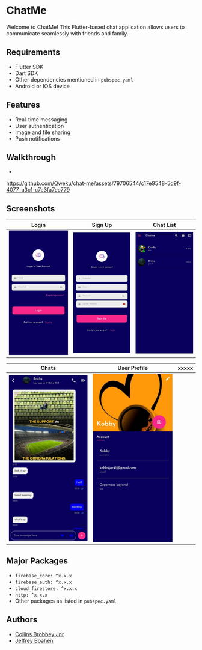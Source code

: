 # ChatMe

Welcome to ChatMe! This Flutter-based chat application allows users to communicate seamlessly with friends and family.

## Requirements
- Flutter SDK
- Dart SDK
- Other dependencies mentioned in `pubspec.yaml`
- Android or IOS device

## Features
- Real-time messaging
- User authentication
- Image and file sharing
- Push notifications

## Walkthrough
- 

https://github.com/Qweku/chat-me/assets/79706544/c17e9548-5d9f-4077-a3c1-c7a3fa7ec779




## Screenshots

| Login | Sign Up | Chat List |
|-------------|--------------|------------|
| ![Login](appImgs/login.jpg) | ![Sign Up](appImgs/signup.jpg) | ![Chat List](appImgs/chatlist.jpg) |

| Chats | User Profile | xxxxx |
|-------------|--------------|------------|
| ![Chats](appImgs/chats.jpg) | ![User Profile](appImgs/profile.jpg) |

## Major Packages
- `firebase_core: ^x.x.x`
- `firebase_auth: ^x.x.x`
- `cloud_firestore: ^x.x.x`
- `http: ^x.x.x`
- Other packages as listed in `pubspec.yaml`

## Authors
- [Collins Brobbey Jnr](https://github.com/Qweku)
- [Jeffrey Boahen](https://github.com/yellow_Flickr)
